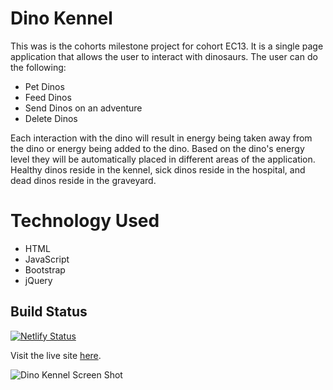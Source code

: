 # Dino Kennel
This was is the cohorts milestone project for cohort EC13. It is a single page application that allows the user to interact with dinosaurs. The user can do the following:

 - Pet Dinos
 - Feed Dinos
 - Send Dinos on an adventure
 - Delete Dinos

Each interaction with the dino will result in energy being taken away from the dino or energy being added to the dino. Based on the dino's energy level they will be automatically placed in different areas of the application. Healthy dinos reside in the kennel, sick dinos reside in the hospital, and dead dinos reside in the graveyard.

# Technology Used
 - HTML
 - JavaScript
 - Bootstrap
 - jQuery

## Build Status

[![Netlify Status](https://api.netlify.com/api/v1/badges/52f0adfb-5585-4c92-badd-6b7a12f45076/deploy-status)](https://app.netlify.com/sites/wendellp-dinokennel/deploys)

Visit the live site [here](https://wendellp-dinokennel.netlify.app).

![Dino Kennel Screen Shot](https://user-images.githubusercontent.com/63669713/94998270-3fd2ee00-0576-11eb-8dd6-11b4fa97bd0f.png)

